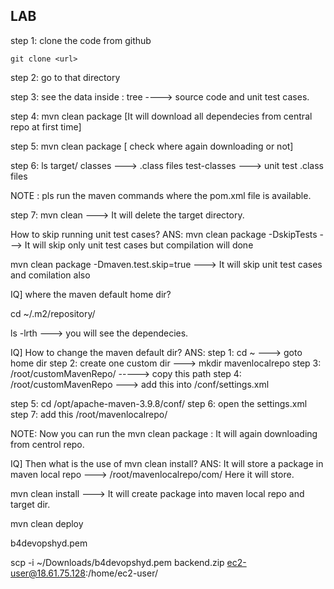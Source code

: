 LAB
----

step 1: clone the code from github

    git clone <url>

step 2: go to that directory

step 3: see the data inside : tree ----> source code and unit test cases.

step 4: mvn clean package [It will download all dependecies from central repo at first time]

step 5: mvn clean package [ check where again downloading or not]

step 6: ls target/
     classes ---> .class files
     test-classes ---> unit test .class files

NOTE : pls run the maven commands where the pom.xml file is available.

step 7: mvn clean ---> It will delete the target directory.



How to skip running unit test cases?
ANS:
   mvn clean package -DskipTests  ---> It will skip only unit test cases but compilation will done

   mvn clean package -Dmaven.test.skip=true ---> It will skip unit test cases and comilation also 




IQ] where the maven default home dir?

  cd ~/.m2/repository/

  ls -lrth ---> you will see the dependecies.


IQ] How to change the maven default dir?
ANS:
   step 1: cd ~ ---> goto home dir
   step 2: create one custom dir --->   mkdir mavenlocalrepo
   step 3:  /root/customMavenRepo/  -----> copy this path
   step 4: <localRepository>/root/customMavenRepo</localRepository>  ---> add this into /conf/settings.xml  

   step 5: cd /opt/apache-maven-3.9.8/conf/
   step 6: open the settings.xml
   step 7: add this <localRepository>/root/mavenlocalrepo/</localRepository>
  
NOTE: Now you can run the mvn clean package : It will again downloading from centrol repo.



IQ] Then what is the use of mvn clean install?
ANS: It will store a package in maven local repo ---> /root/mavenlocalrepo/com/   Here it  	will store.

  mvn clean install  ---> It will create package into maven local repo and target dir.


mvn clean deploy


b4devopshyd.pem


scp -i ~/Downloads/b4devopshyd.pem backend.zip ec2-user@18.61.75.128:/home/ec2-user/
